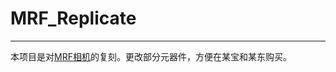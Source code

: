 # MRF_Replicate

---

本项目是对[MRF相机](https://github.com/acornelissen/IDENTIDEM.design-MRF)的复刻。更改部分元器件，方便在某宝和某东购买。